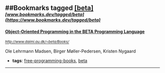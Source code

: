 ##Bookmarks tagged [[beta]](https://www.bookmarks.dev?q=[beta])
_<sup><sup>[www.bookmarks.dev/tagged/beta](https://www.bookmarks.dev/tagged/beta)</sup></sup>_
---
#### [Object-Oriented Programming in the BETA Programming Language](http://www.daimi.au.dk/~beta/Books/)
_<sup>http://www.daimi.au.dk/~beta/Books/</sup>_

Ole Lehrmann Madsen, Birger Møller-Pedersen, Kristen Nygaard
* **tags**: [free-programming-books](../tagged/free-programming-books.md), [beta](../tagged/beta.md)
---
